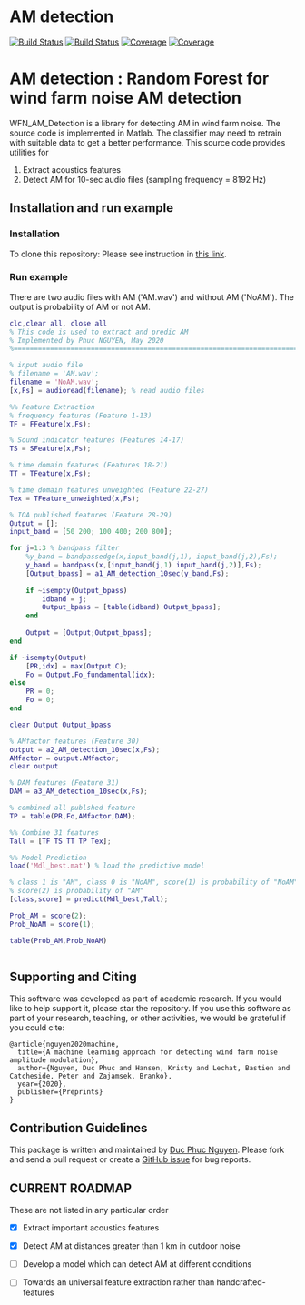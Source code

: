 # AM detection

[![Build Status](https://travis-ci.com/ducphucnguyen/FreeRay.jl.svg?branch=master)](https://travis-ci.com/ducphucnguyen/FreeRay.jl)
[![Build Status](https://ci.appveyor.com/api/projects/status/github/ducphucnguyen/FreeRay.jl?svg=true)](https://ci.appveyor.com/project/ducphucnguyen/FreeRay-jl)
[![Coverage](https://codecov.io/gh/ducphucnguyen/FreeRay.jl/branch/master/graph/badge.svg)](https://codecov.io/gh/ducphucnguyen/FreeRay.jl)
[![Coverage](https://coveralls.io/repos/github/ducphucnguyen/FreeRay.jl/badge.svg?branch=master)](https://coveralls.io/github/ducphucnguyen/FreeRay.jl?branch=master)


# AM detection : Random Forest for wind farm noise AM detection

WFN_AM_Detection is a library for detecting AM in wind farm noise. The source code is implemented in Matlab. The classifier may need to retrain with suitable data to get a better performance. This source code provides utilities for

1. Extract acoustics features
2. Detect AM for 10-sec audio files (sampling frequency = 8192 Hz)

## Installation and run example
### Installation

To clone this repository: Please see instruction in [this link](https://au.mathworks.com/help/matlab/matlab_prog/clone-from-git-repository.html).


### Run example
There are two audio files with AM ('AM.wav') and without AM ('NoAM'). The output is probability of AM or not AM.

```Matlab
clc,clear all, close all
% This code is used to extract and predic AM
% Implemented by Phuc NGUYEN, May 2020
%==========================================================================

% input audio file
% filename = 'AM.wav';
filename = 'NoAM.wav';
[x,Fs] = audioread(filename); % read audio files

%% Feature Extraction
% frequency features (Feature 1-13)
TF = FFeature(x,Fs);

% Sound indicator features (Features 14-17)
TS = SFeature(x,Fs);

% time domain features (Features 18-21)
TT = TFeature(x,Fs);

% time domain features unweighted (Feature 22-27)
Tex = TFeature_unweighted(x,Fs);

% IOA published features (Feature 28-29)
Output = [];
input_band = [50 200; 100 400; 200 800];

for j=1:3 % bandpass filter
    %y_band = bandpassedge(x,input_band(j,1), input_band(j,2),Fs);
    y_band = bandpass(x,[input_band(j,1) input_band(j,2)],Fs);
    [Output_bpass] = a1_AM_detection_10sec(y_band,Fs);
    
    if ~isempty(Output_bpass)
        idband = j;
        Output_bpass = [table(idband) Output_bpass];
    end
    
    Output = [Output;Output_bpass];
end

if ~isempty(Output)
    [PR,idx] = max(Output.C);
    Fo = Output.Fo_fundamental(idx);
else
    PR = 0;
    Fo = 0;
end

clear Output Output_bpass

% AMfactor features (Feature 30)
output = a2_AM_detection_10sec(x,Fs);
AMfactor = output.AMfactor;
clear output

% DAM features (Feature 31)
DAM = a3_AM_detection_10sec(x,Fs);

% combined all publshed feature
TP = table(PR,Fo,AMfactor,DAM);

%% Combine 31 features
Tall = [TF TS TT TP Tex];

%% Model Prediction
load('Mdl_best.mat') % load the predictive model

% class 1 is "AM", class 0 is "NoAM", score(1) is probability of "NoAM" and
% score(2) is probability of "AM"
[class,score] = predict(Mdl_best,Tall);

Prob_AM = score(2);
Prob_NoAM = score(1);

table(Prob_AM,Prob_NoAM)



```


## Supporting and Citing

This software was developed as part of academic research. If you would like to help support it, please star the repository. If you use this software as part of your research, teaching, or other activities, we would be grateful if you could cite:

```
@article{nguyen2020machine,
  title={A machine learning approach for detecting wind farm noise amplitude modulation},
  author={Nguyen, Duc Phuc and Hansen, Kristy and Lechat, Bastien and Catcheside, Peter and Zajamsek, Branko},
  year={2020},
  publisher={Preprints}
}
```

## Contribution Guidelines

This package is written and maintained by [Duc Phuc Nguyen](https://github.com/ducphucnguyen). Please fork and
send a pull request or create a [GitHub issue](https://github.com/ducphucnguyen/WFN_AM_Detection/issues) for
bug reports.


## CURRENT ROADMAP

These are not listed in any particular order

- [X] Extract important acoustics features
- [X] Detect AM at distances greater than 1 km in outdoor noise
- [ ] Develop a model which can detect AM at different conditions
- [ ] Towards an universal feature extraction rather than handcrafted-features

